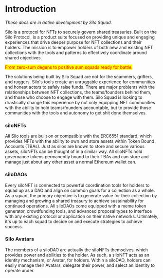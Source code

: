 # Introduction

_These docs are in active development by Silo Squad._

Silo is a protocol for NFTs to securely govern shared treasuries. Built on the Silo Protocol, is a product suite focused on providing unique and engaging experiences that drive deeper purpose for NFT collections and their holders. The mission is to empower holders of both new and existing NFT collections with the tools and patterns to effectively coordinate around shared objectives.

<mark style="color:red;">From zero-sum degens to positive sum squads ready for battle.</mark>

The solutions being built by Silo Squad are not for the scammers, grifters, and ruggers. Silo's tools create an unruggable experience for communities and honest actors to safely raise funds. There are major problems with the relationships between NFT collections, the teams/founders behind them, and those who choose to engage with them. Silo Squad is looking to drastically change this experience by not only equipping NFT communities with the ability to hold teams/founders accountable, but to provide those communities with the tools and autonomy to get shit done themselves.

### siloNFTs

All Silo tools are built on or compatible with the ERC6551 standard, which provides NFTs with the ability to own and store assets within Token Bound Accounts (TBAs). Just as silos are known to store and secure various assets, siloNFTs can be thought of in a similar way. All siloNFTs hold governance tokens permanently bound to their TBAs and can store and manage just about any other asset a normal Ethereum wallet can.

### siloDAOs

Every siloNFT is connected to powerful coordination tools for holders to squad up as a DAO and align on common goals for a collection as a whole. As a squad, the primary objective is to generate value for their collection by managing and growing a shared treasury to achieve sustainability for continued operations. All siloDAOs come equipped with a meme token generator, crowdfunding tools, and advanced proposal types to interface with any existing protocol or application on their native networks. Ultimately, it's up to each squad to decide on and execute strategies to achieve success.

### Silo Avatars

The members of a siloDAO are actually the siloNFTs themselves, which provides power and abilities to the holder. As such, a siloNFT acts as an identity mechanism, or Avatar, for holders. Within a siloDAO, holders can easily manage their Avatars, delegate their power, and select an identity to operate under.
